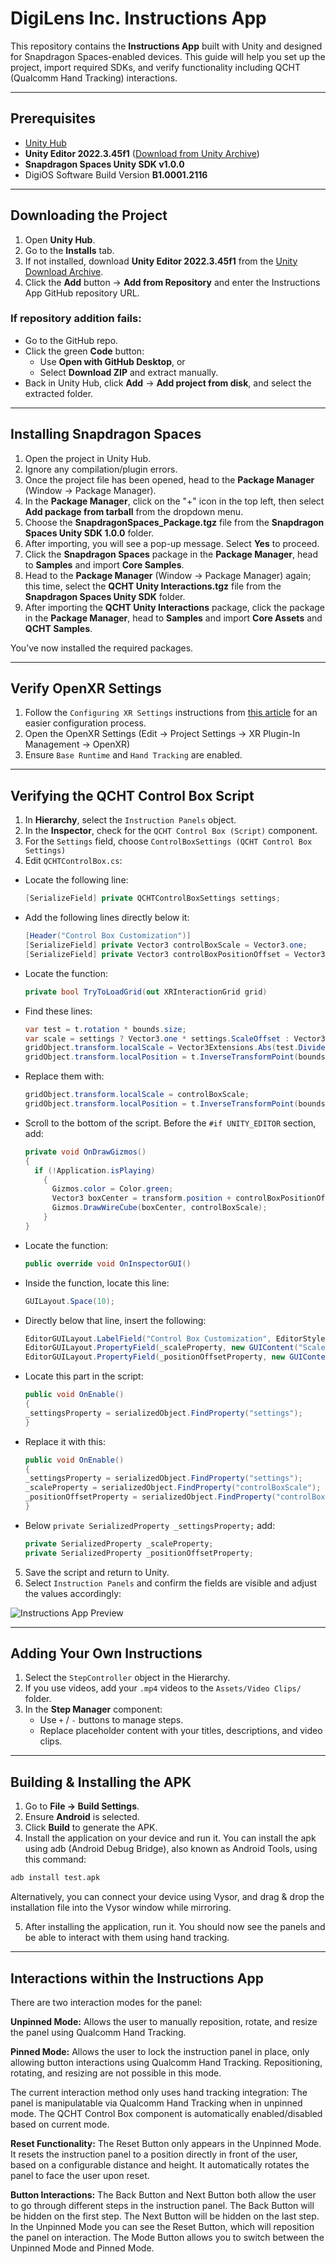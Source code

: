 # DigiLens Inc. Instructions App

This repository contains the **Instructions App** built with Unity and designed for Snapdragon Spaces-enabled devices. This guide will help you set up the project, import required SDKs, and verify functionality including QCHT (Qualcomm Hand Tracking) interactions.

---

## Prerequisites

- [Unity Hub](https://unity.com/download)
- **Unity Editor 2022.3.45f1** ([Download from Unity Archive](https://unity.com/releases/editor/archive))
- **Snapdragon Spaces Unity SDK v1.0.0**
- DigiOS Software Build Version **B1.0001.2116**

---

## Downloading the Project

1. Open **Unity Hub**.
2. Go to the **Installs** tab.
3. If not installed, download **Unity Editor 2022.3.45f1** from the [Unity Download Archive](https://unity.com/releases/editor/archive).
4. Click the **Add** button → **Add from Repository** and enter the Instructions App GitHub repository URL.

### If repository addition fails:

- Go to the GitHub repo.
- Click the green **Code** button:
  - Use **Open with GitHub Desktop**, or
  - Select **Download ZIP** and extract manually.
- Back in Unity Hub, click **Add** → **Add project from disk**, and select the extracted folder.

---

## Installing Snapdragon Spaces

1. Open the project in Unity Hub.
2. Ignore any compilation/plugin errors.
3. Once the project file has been opened, head to the **Package Manager** (Window → Package Manager).
4. In the **Package Manager**, click on the "+" icon in the top left, then select **Add package from tarball** from the dropdown menu.
5. Choose the **SnapdragonSpaces_Package.tgz** file from the **Snapdragon Spaces Unity SDK 1.0.0** folder.
6. After importing, you will see a pop-up message. Select **Yes** to proceed.
7. Click the **Snapdragon Spaces** package in the **Package Manager**, head to **Samples** and import **Core Samples**.
8. Head to the **Package Manager** (Window → Package Manager) again; this time, select the **QCHT Unity Interactions.tgz** file from the **Snapdragon Spaces Unity SDK** folder.
9. After importing the **QCHT Unity Interactions** package, click the package in the **Package Manager**, head to **Samples** and import **Core Assets** and **QCHT Samples**.

You’ve now installed the required packages.

---

## Verify OpenXR Settings

1. Follow the `Configuring XR Settings` instructions from [this article](https://developer.digilens.com/hc/en-us/articles/36241428293659-Developing-for-Snapdragon-Spaces-1-0-1#h_01JF93CTK84V4FPSYS8Y8QEB31) for an easier configuration process.
2. Open the OpenXR Settings (Edit → Project Settings → XR Plugin-In Management → OpenXR)
3. Ensure `Base Runtime` and `Hand Tracking` are enabled.

---

## Verifying the QCHT Control Box Script

1. In **Hierarchy**, select the `Instruction Panels` object.
2. In the **Inspector**, check for the `QCHT Control Box (Script)` component.
3. For the `Settings` field, choose `ControlBoxSettings (QCHT Control Box Settings)`
4. Edit `QCHTControlBox.cs`:
  - Locate the following line:

    ```csharp
    [SerializeField] private QCHTControlBoxSettings settings;
    ```

  - Add the following lines directly below it:

    ```csharp
    [Header("Control Box Customization")]
    [SerializeField] private Vector3 controlBoxScale = Vector3.one;
    [SerializeField] private Vector3 controlBoxPositionOffset = Vector3.zero;
    ```

  - Locate the function:

    ```csharp
    private bool TryToLoadGrid(out XRInteractionGrid grid)
    ```

  - Find these lines:

    ```csharp
    var test = t.rotation * bounds.size;
    var scale = settings ? Vector3.one * settings.ScaleOffset : Vector3.one;
    gridObject.transform.localScale = Vector3Extensions.Abs(test.Divide(t.lossyScale)) + scale;
    gridObject.transform.localPosition = t.InverseTransformPoint(bounds.center);
    ```

  - Replace them with:

    ```csharp
    gridObject.transform.localScale = controlBoxScale;
    gridObject.transform.localPosition = t.InverseTransformPoint(bounds.center) + controlBoxPositionOffset;
    ```

  - Scroll to the bottom of the script. Before the `#if UNITY_EDITOR` section, add:
 
    ```csharp
    private void OnDrawGizmos()
    {
      if (!Application.isPlaying)
        {
          Gizmos.color = Color.green;
          Vector3 boxCenter = transform.position + controlBoxPositionOffset;
          Gizmos.DrawWireCube(boxCenter, controlBoxScale);
        }
    }
    ```
    
  - Locate the function:
 
    ```csharp
    public override void OnInspectorGUI()
    ```

  - Inside the function, locate this line:
 
    ```csharp
    GUILayout.Space(10);
    ```

  - Directly below that line, insert the following:
 
    ```csharp
    EditorGUILayout.LabelField("Control Box Customization", EditorStyles.boldLabel);
    EditorGUILayout.PropertyField(_scaleProperty, new GUIContent("Scale"));
    EditorGUILayout.PropertyField(_positionOffsetProperty, new GUIContent("Position Offset"));
    ```

  - Locate this part in the script:

    ```csharp
    public void OnEnable()
    {
    _settingsProperty = serializedObject.FindProperty("settings");
    }
    ```

  - Replace it with this:

    ```csharp
    public void OnEnable()
    {
    _settingsProperty = serializedObject.FindProperty("settings");
    _scaleProperty = serializedObject.FindProperty("controlBoxScale");
    _positionOffsetProperty = serializedObject.FindProperty("controlBoxPositionOffset");
    }
    ```
    
  - Below `private SerializedProperty _settingsProperty;` add:

    ```csharp
    private SerializedProperty _scaleProperty;
    private SerializedProperty _positionOffsetProperty;
    ```
    
5. Save the script and return to Unity.
6. Select `Instruction Panels` and confirm the fields are visible and adjust the values accordingly:

![Instructions App Preview](Assets/Repository/repo_image.png)

---

## Adding Your Own Instructions

1. Select the `StepController` object in the Hierarchy.
2. If you use videos, add your `.mp4` videos to the `Assets/Video Clips/` folder.
3. In the **Step Manager** component:
   - Use `+` / `-` buttons to manage steps.
   - Replace placeholder content with your titles, descriptions, and video clips.

---

## Building & Installing the APK

1. Go to **File → Build Settings**.
2. Ensure **Android** is selected.
3. Click **Build** to generate the APK.
4. Install the application on your device and run it. You can install the apk using adb (Android Debug Bridge), also known as Android Tools, using this command:
  ```bash
  adb install test.apk
  ```
  Alternatively, you can connect your device using Vysor, and drag & drop the installation file into the Vysor window while mirroring.
  
5. After installing the application, run it. You should now see the panels and be able to interact with them using hand tracking.

---

## Interactions within the Instructions App

There are two interaction modes for the panel:

**Unpinned Mode:** Allows the user to manually reposition, rotate, and resize the panel using Qualcomm Hand Tracking.

**Pinned Mode:** Allows the user to lock the instruction panel in place, only allowing button interactions using Qualcomm Hand Tracking. Repositioning, rotating, and resizing are not possible in this mode.

The current interaction method only uses hand tracking integration:
The panel is manipulatable via Qualcomm Hand Tracking when in unpinned mode.
The QCHT Control Box component is automatically enabled/disabled based on current mode.

**Reset Functionality:**
The Reset Button only appears in the Unpinned Mode. It resets the instruction panel to a position directly in front of the user, based on a configurable distance and height. It automatically rotates the panel to face the user upon reset.

**Button Interactions:**
The Back Button and Next Button both allow the user to go through different steps in the instruction panel. The Back Button will be hidden on the first step. The Next Button will be hidden on the last step.
In the Unpinned Mode you can see the Reset Button, which will reposition the panel on interaction.
The Mode Button allows you to switch between the Unpinned Mode and Pinned Mode.
